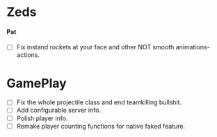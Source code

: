 # Zeds
#### Pat
- [ ] Fix instand rockets at your face and other NOT smooth animations-actions.

# GamePlay
- [ ] Fix the whole projectile class and end teamkilling bullshit.
- [ ] Add configurable server info.
- [ ] Polish player info.
- [ ] Remake player counting functions for native faked feature.